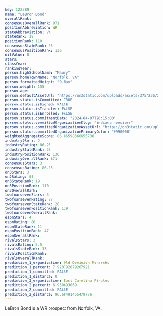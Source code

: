 ```yaml
---
key: 122389
name: "LeBron Bond"
overallRank: 
consensusOverallRank: 871
positionAbbreviation: WR
stateAbbreviation: VA
stateRank: 19
positionRank: 110
consensusStateRank: 25
consensusPositionRank: 136
nilValue: 0
stars: 
classYear: 
rankingYear: 
person.highSchoolName: "Maury"
person.homeTownName: "Norfolk, VA"
person.formattedHeight: "9-May"
person.weight: 155
person.age: 
person.defaultAssetUrl: "https://on3static.com/uploads/assets/375/236/236375.png"
person.status.isCommitted: TRUE
person.status.isSigned: FALSE
person.status.isTransfer: FALSE
person.status.isEnrolled: FALSE
person.status.commitmentDate: "2024-04-07T20:15:00"
person.status.committedOrganizationSlug: "indiana-hoosiers"
person.status.committedOrganizationAssetUrl: "https://on3static.com/uploads/assets/973/149/149973.svg"
person.status.committedOrganizationPrimaryColor: "#990000"
weightedAggregateScore: 86.86598360655738
industryStars: 3
industryRating: 86.25
industryStateRank: 25
industryPositionRank: 136
industryOverallRank: 871
consensusStars: 3
consensusRating: 86.25
on3Stars: 3
on3Rating: 88
on3StateRank: 19
on3PositionRank: 110
on3OverallRank: 
twofoursevenStars: 3
twofoursevenRating: 87
twofoursevenStateRank: 28
twofoursevenPositionRank: 139
twofoursevenOverallRank: 
espnStars: 4
espnRating: 80
espnStateRank: 11
espnPositionRank: 47
espnOverallRank: 
rivalsStars: 3
rivalsRating: 5.5
rivalsStateRank: 33
rivalsPositionRank: 
rivalsOverallRank: 
prediction_1_organization: Old Dominion Monarchs
prediction_1_percent: 7.920792079207921
prediction_1_committed: FALSE
prediction_1_distance: 0
prediction_2_organization: East Carolina Pirates
prediction_2_percent: 6.930693069
prediction_2_committed: FALSE
prediction_2_distance: 96.68491455479776
---
```

LeBron Bond is a WR prospect from Norfolk, VA.